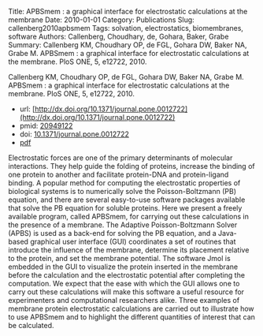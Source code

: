 Title: APBSmem : a graphical interface for electrostatic calculations at the membrane
Date: 2010-01-01
Category: Publications
Slug: callenberg2010apbsmem
Tags: solvation, electrostatics, biomembranes, software
Authors: Callenberg, Choudhary, de, Gohara, Baker, Grabe
Summary: Callenberg KM, Choudhary OP, de FGL, Gohara DW, Baker NA, Grabe M. APBSmem : a graphical interface for electrostatic calculations at the membrane. PloS ONE, 5, e12722, 2010. 

Callenberg KM, Choudhary OP, de FGL, Gohara DW, Baker NA, Grabe M. APBSmem : a graphical interface for electrostatic calculations at the membrane. PloS ONE, 5, e12722, 2010. 

* url: [http://dx.doi.org/10.1371/journal.pone.0012722](http://dx.doi.org/10.1371/journal.pone.0012722)
* pmid: [20949122](20949122)
* doi: [10.1371/journal.pone.0012722](10.1371/journal.pone.0012722)
* [pdf](http://sobolevnrm.github.io/papers/callenberg2010apbsmem.pdf)

Electrostatic forces are one of the primary determinants of molecular interactions. They help guide the folding of proteins, increase the binding of one protein to another and facilitate protein-DNA and protein-ligand binding. A popular method for computing the electrostatic properties of biological systems is to numerically solve the Poisson-Boltzmann (PB) equation, and there are several easy-to-use software packages available that solve the PB equation for soluble proteins. Here we present a freely available program, called APBSmem, for carrying out these calculations in the presence of a membrane. The Adaptive Poisson-Boltzmann Solver (APBS) is used as a back-end for solving the PB equation, and a Java-based graphical user interface (GUI) coordinates a set of routines that introduce the influence of the membrane, determine its placement relative to the protein, and set the membrane potential. The software Jmol is embedded in the GUI to visualize the protein inserted in the membrane before the calculation and the electrostatic potential after completing the computation. We expect that the ease with which the GUI allows one to carry out these calculations will make this software a useful resource for experimenters and computational researchers alike. Three examples of membrane protein electrostatic calculations are carried out to illustrate how to use APBSmem and to highlight the different quantities of interest that can be calculated.

